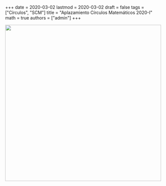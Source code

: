 +++
date      = 2020-03-02
lastmod   = 2020-03-02
draft     = false
tags      = ["Círculos", "SCM"]
title     = "Aplazamiento Círculos Matemáticos 2020-I"
math      = true
authors   = ["admin"]
+++

<img src="https://matematicas.netlify.app/img/cancelacionCirculos.jpg"  width="500"/>

